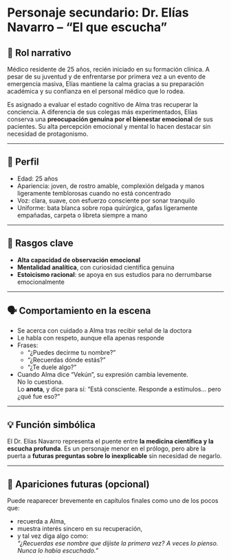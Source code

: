 # Personaje secundario: Dr. Elías Navarro – “El que escucha”

## 🧬 Rol narrativo

Médico residente de 25 años, recién iniciado en su formación clínica. A pesar de su juventud y de enfrentarse por primera vez a un evento de emergencia masiva, Elías mantiene la calma gracias a su preparación académica y su confianza en el personal médico que lo rodea.

Es asignado a evaluar el estado cognitivo de Alma tras recuperar la conciencia. A diferencia de sus colegas más experimentados, Elías conserva una **preocupación genuina por el bienestar emocional** de sus pacientes. Su alta percepción emocional y mental lo hacen destacar sin necesidad de protagonismo.

---

## 👤 Perfil

- Edad: 25 años
- Apariencia: joven, de rostro amable, complexión delgada y manos ligeramente temblorosas cuando no está concentrado
- Voz: clara, suave, con esfuerzo consciente por sonar tranquilo
- Uniforme: bata blanca sobre ropa quirúrgica, gafas ligeramente empañadas, carpeta o libreta siempre a mano

---

## 🧠 Rasgos clave

- **Alta capacidad de observación emocional**
- **Mentalidad analítica**, con curiosidad científica genuina
- **Estoicismo racional**: se apoya en sus estudios para no derrumbarse emocionalmente

---

## 🗣️ Comportamiento en la escena

- Se acerca con cuidado a Alma tras recibir señal de la doctora
- Le habla con respeto, aunque ella apenas responde
- Frases:
  - “¿Puedes decirme tu nombre?”
  - “¿Recuerdas dónde estás?”
  - “¿Te duele algo?”
- Cuando Alma dice “Vekún”, su expresión cambia levemente.  
  No lo cuestiona.  
  Lo **anota**, y dice para sí: “Está consciente. Responde a estímulos… pero ¿qué fue eso?”

---

## 💡 Función simbólica

El Dr. Elías Navarro representa el puente entre **la medicina científica y la escucha profunda**. Es un personaje menor en el prólogo, pero abre la puerta a **futuras preguntas sobre lo inexplicable** sin necesidad de negarlo.

---

## 🌱 Apariciones futuras (opcional)

Puede reaparecer brevemente en capítulos finales como uno de los pocos que:
- recuerda a Alma,
- muestra interés sincero en su recuperación,
- y tal vez diga algo como:  
  _“¿Recuerdas ese nombre que dijiste la primera vez? A veces lo pienso. Nunca lo había escuchado.”_

